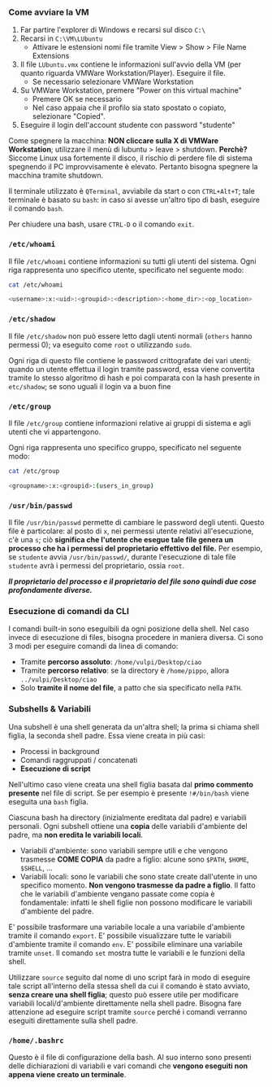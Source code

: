 ### Come avviare la VM
1) Far partire l'explorer di Windows e recarsi sul disco `C:\`
2) Recarsi in `C:\VM\LUbuntu`
	- Attivare le estensioni nomi file tramite View > Show > File Name Extensions
3) Il file `LUbuntu.vmx` contiene le informazioni sull'avvio della VM (per quanto riguarda VMWare Workstation/Player). Eseguire il file.
	- Se necessario selezionare VMWare Workstation  
4) Su VMWare Workstation, premere "Power on this virtual machine"
	- Premere OK se necessario
	- Nel caso appaia che il profilo sia stato spostato o copiato, selezionare "Copied".
5)  Eseguire il login dell'account studente con password "studente"

Come spegnere la macchina: **NON cliccare sulla X di VMWare Workstation**; utilizzare il menù di lubuntu > leave > shutdown.
**Perchè?** Siccome Linux usa fortemente il disco, il rischio di perdere file di sistema spegnendo il PC improvvisamente è elevato. Pertanto bisogna spegnere la macchina tramite shutdown.

Il terminale utilizzato è `QTerminal`, avviabile da start o con `CTRL+Alt+T`; tale terminale è basato su `bash`: in caso si avesse un'altro tipo di bash, eseguire il comando `bash`.

Per chiudere una bash, usare `CTRL-D` o il comando `exit`.

### `/etc/whoami`

Il file `/etc/whoami` contiene informazioni su tutti gli utenti del sistema.
Ogni riga rappresenta uno specifico utente, specificato nel seguente modo:
```bash
cat /etc/whoami

<username>:x:<uid>:<groupid>:<description>:<home_dir>:<op_location>
```
### `/etc/shadow`

Il file `/etc/shadow` non può essere letto dagli utenti normali (`others` hanno permessi 0); va eseguito come `root` o utilizzando `sudo`.

Ogni riga di questo file contiene le password crittografate dei vari utenti; quando un utente effettua il login tramite password, essa viene convertita tramite lo stesso algoritmo di hash e poi comparata con la hash presente in `etc/shadow`; se sono uguali il login va a buon fine


### `/etc/group`
Il file `/etc/group` contiene informazioni relative ai gruppi di sistema e agli utenti che vi appartengono.

Ogni riga rappresenta uno specifico gruppo, specificato nel seguente modo:

```bash
cat /etc/group

<groupname>:x:<groupid>:(users_in_group)
```

### `/usr/bin/passwd`
Il file `/usr/bin/passwd` permette di cambiare le password degli utenti. Questo file è particolare: al posto di `x`, nei permessi utente relativi all'esecuzione, c'è una `s`; ciò **significa che l'utente che esegue tale file genera un processo che ha i permessi del proprietario effettivo del file.** Per esempio, se `studente` avvia `/usr/bin/passwd/`, durante l'esecuzione di tale file `studente` avrà i permessi del proprietario, ossia `root`.

***Il proprietario del processo e il proprietario del file sono quindi due cose profondamente diverse.***

### Esecuzione di comandi da CLI

I comandi built-in sono eseguibili da ogni posizione della shell. Nel caso invece di esecuzione di files, bisogna procedere in maniera diversa.
Ci sono 3 modi per eseguire comandi da linea di comando:
- Tramite **percorso assoluto**: `/home/vulpi/Desktop/ciao`
- Tramite **percorso relativo**: se la directory è `/home/pippo`, allora `../vulpi/Desktop/ciao`
- Solo **tramite il nome del file**, a patto che sia specificato nella `PATH`.

### Subshells & Variabili

Una subshell è una shell generata da un'altra shell; la prima si chiama shell figlia, la seconda shell padre. Essa viene creata in più casi:
- Processi in background
- Comandi raggruppati / concatenati
- **Esecuzione di script**

Nell'ultimo caso viene creata una shell figlia basata dal **primo commento presente** nel file di script. Se per esempio è presente `!#/bin/bash` viene eseguita una `bash` figlia.

Ciascuna bash ha directory (inizialmente ereditata dal padre) e variabili personali. Ogni subshell ottiene una **copia** delle variabili d'ambiente del padre, ma **non eredita le variabili locali**. 
- Variabili d'ambiente: sono variabili sempre utili e che vengono trasmesse **COME COPIA** da padre a figlio: alcune sono `$PATH`, `$HOME`, `$SHELL`, ...
- Variabili locali: sono le variabili che sono state create dall'utente in uno specifico momento. **Non vengono trasmesse da padre a figlio**.
Il fatto che le variabili d'ambiente vengano passate come copia è fondamentale: infatti le shell figlie non possono modificare le variabili d'ambiente del padre.

E' possibile trasformare una variabile locale a una variabile d'ambiente tramite il comando `export`.
E' possibile visualizzare tutte le variabili d'ambiente tramite il comando `env`.
E' possibile eliminare una variabile tramite `unset`.
Il comando `set` mostra tutte le variabili e le funzioni della shell.

Utilizzare `source` seguito dal nome di uno script farà in modo di eseguire tale script all'interno della stessa shell da cui il comando è stato avviato, **senza creare una shell figlia**; questo può essere utile per modificare variabili locali/d'ambiente direttamente nella shell padre.
Bisogna fare attenzione ad eseguire script tramite `source` perché i comandi verranno eseguiti direttamente sulla shell padre. 

### `/home/.bashrc`
Questo è il file di configurazione della bash. Al suo interno sono presenti delle dichiarazioni di variabili e vari comandi che **vengono eseguiti non appena viene creato un terminale**. 